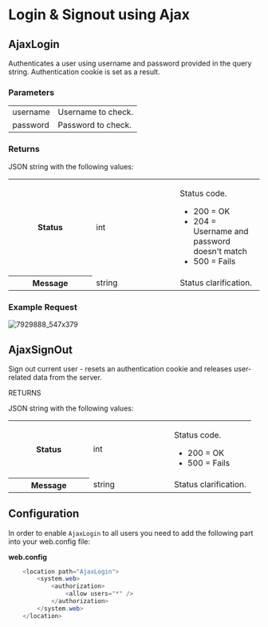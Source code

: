 # Login & Signout using Ajax

## AjaxLogin

Authenticates a user using username and password provided in the query string. Authentication cookie is set as a result.

### Parameters

|          |                    |
|----------|--------------------|
| username | Username to check. |
| password | Password to check. |

### Returns

JSON string with the following values:

<table class="confluenceTable">
<colgroup>
<col style="width: 33%" />
<col style="width: 33%" />
<col style="width: 33%" />
</colgroup>
<tbody>
<tr class="odd">
<th class="confluenceTh">Status</th>
<td class="confluenceTd">int</td>
<td class="confluenceTd"><p>Status code.</p>
<ul>
<li>200 = OK</li>
<li>204 = Username and password doesn't match</li>
<li>500 = Fails</li>
</ul></td>
</tr>
<tr class="even">
<th class="confluenceTh">Message</th>
<td class="confluenceTd">string</td>
<td class="confluenceTd">Status clarification.</td>
</tr>
</tbody>
</table>

### Example Request

![7929888_547x379](upload://88neOCIqiC9ALxCRcFchHHNg1Go.png)

## AjaxSignOut

Sign out current user - resets an authentication cookie and releases user-related data from the server.

RETURNS

JSON string with the following values:

<table class="confluenceTable">
<colgroup>
<col style="width: 33%" />
<col style="width: 33%" />
<col style="width: 33%" />
</colgroup>
<tbody>
<tr class="odd">
<th class="confluenceTh">Status</th>
<td class="confluenceTd">int</td>
<td class="confluenceTd"><p>Status code.</p>
<ul>
<li>200 = OK</li>
<li>500 = Fails</li>
</ul></td>
</tr>
<tr class="even">
<th class="confluenceTh">Message</th>
<td class="confluenceTd">string</td>
<td class="confluenceTd">Status clarification.</td>
</tr>
</tbody>
</table>

## Configuration

In order to enable `AjaxLogin` to all users you need to add the following part into your web.config file:

**web.config**

``` java
    <location path="AjaxLogin">
        <system.web>
            <authorization>
                <allow users="*" />
            </authorization>
        </system.web>
    </location>
```
